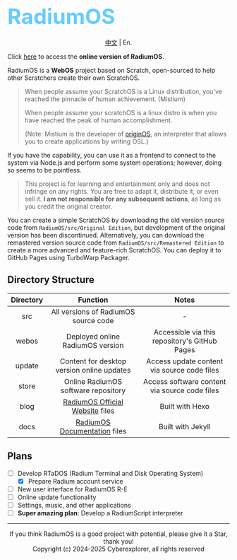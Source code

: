 # <font color="#66ccff" size="36">RadiumOS</font>

<div style="text-align:center">

[中文](https://github.com/LanwyWriteXU/RadiumOS/blob/main/README.md ) | En.

</div>

Click [here](https://lanwywritexu.github.io/RadiumOS/webos/lasted ) to access the **online version of RadiumOS**.

RadiumOS is a **WebOS** project based on Scratch, open-sourced to help other Scratchers create their own ScratchOS.

> When people assume your ScratchOS is a Linux distribution, you've reached the pinnacle of human achievement. (Mistium)
>
> When people assume your scratchOS is a linux distro is when you have reached the peak of human accomplishment.
>
> (Note: Mistium is the developer of [originOS](https://github.com/Mistium/Origin-OS ), an interpreter that allows you to create applications by writing OSL.)

If you have the capability, you can use it as a frontend to connect to the system via Node.js and perform some system operations; however, doing so seems to be pointless.

> This project is for learning and entertainment only and does not infringe on any rights. You are free to adapt it, distribute it, or even sell it. **I am not responsible for any subsequent actions**, as long as you credit the original creator.

You can create a simple ScratchOS by downloading the old version source code from `RadiumOS/src/Original Edition`, but development of the original version has been discontinued. Alternatively, you can download the remastered version source code from `RadiumOS/src/Remastered Edition` to create a more advanced and feature-rich ScratchOS. You can deploy it to GitHub Pages using TurboWarp Packager.

## Directory Structure

| Directory | Function | Notes |
|:-:|:-:|:-:|
| src | All versions of RadiumOS source code | - |
| webos | Deployed online RadiumOS version | Accessible via this repository's GitHub Pages |
| update | Content for desktop version online updates | Access update content via source code files |
| store | Online RadiumOS software repository | Access software content via source code files |
| blog | [RadiumOS Official Website](https://lanwywritexu.github.io/RadiumOS ) files| Built with Hexo |
| docs | [RadiumOS Documentation](https://lanwywritexu.github.io/RadiumOS/docs ) files| Built with Jekyll |

## Plans

- [ ] Develop RTaDOS (Radium Terminal and Disk Operating System)
    - [x] Prepare Radium account service
- [ ] New user interface for RadiumOS R-E
- [ ] Online update functionality
- [ ] Settings, music, and other applications
- [ ] **Super amazing plan**: Develop a RadiumScript interpreter

***
<div style="text-align:center">If you think RadiumOS is a good project with potential, please give it a Star, thank you!</div>
<div style="text-align:center">Copyright (c) 2024-2025 Cyberexplorer, all rights reserved</div>